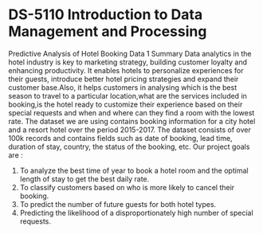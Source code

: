 # DS-5110 Introduction to Data Management and Processing
Predictive Analysis of Hotel Booking Data
1 Summary
Data analytics in the hotel industry is key to marketing strategy, building customer loyalty and
enhancing productivity. It enables hotels to personalize experiences for their guests, introduce
better hotel pricing strategies and expand their customer base.Also, it helps customers in analysing
which is the best season to travel to a particular location,what are the services included in booking,is
the hotel ready to customize their experience based on their special requests and when and where
can they find a room with the lowest rate. The dataset we are using contains booking information
for a city hotel and a resort hotel over the period 2015-2017. The dataset consists of over 100k
records and contains fields such as date of booking, lead time, duration of stay, country, the status
of the booking, etc.
Our project goals are :
1. To analyze the best time of year to book a hotel room and the optimal length of stay to get
the best daily rate.
2. To classify customers based on who is more likely to cancel their booking.
3. To predict the number of future guests for both hotel types.
4. Predicting the likelihood of a disproportionately high number of special requests.
